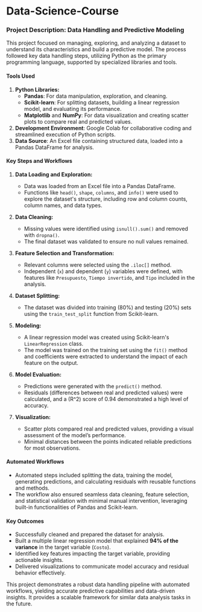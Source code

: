 # Data-Science-Course
### Project Description: Data Handling and Predictive Modeling

This project focused on managing, exploring, and analyzing a dataset to understand its characteristics and build a predictive model. The process followed key data handling steps, utilizing Python as the primary programming language, supported by specialized libraries and tools. 

#### **Tools Used**
1. **Python Libraries:**
   - **Pandas**: For data manipulation, exploration, and cleaning.
   - **Scikit-learn**: For splitting datasets, building a linear regression model, and evaluating its performance.
   - **Matplotlib** and **NumPy**: For data visualization and creating scatter plots to compare real and predicted values.
2. **Development Environment**: Google Colab for collaborative coding and streamlined execution of Python scripts.
3. **Data Source**: An Excel file containing structured data, loaded into a Pandas DataFrame for analysis.

#### **Key Steps and Workflows**
1. **Data Loading and Exploration:**
   - Data was loaded from an Excel file into a Pandas DataFrame.
   - Functions like `head()`, `shape`, `columns`, and `info()` were used to explore the dataset's structure, including row and column counts, column names, and data types.

2. **Data Cleaning:**
   - Missing values were identified using `isnull().sum()` and removed with `dropna()`.
   - The final dataset was validated to ensure no null values remained.

3. **Feature Selection and Transformation:**
   - Relevant columns were selected using the `.iloc[]` method.
   - Independent (`x`) and dependent (`y`) variables were defined, with features like `Presupuesto`, `Tiempo invertido`, and `Tipo` included in the analysis.

4. **Dataset Splitting:**
   - The dataset was divided into training (80%) and testing (20%) sets using the `train_test_split` function from Scikit-learn.

5. **Modeling:**
   - A linear regression model was created using Scikit-learn's `LinearRegression` class.
   - The model was trained on the training set using the `fit()` method and coefficients were extracted to understand the impact of each feature on the output.

6. **Model Evaluation:**
   - Predictions were generated with the `predict()` method.
   - Residuals (differences between real and predicted values) were calculated, and a \(R^2\) score of 0.94 demonstrated a high level of accuracy.

7. **Visualization:**
   - Scatter plots compared real and predicted values, providing a visual assessment of the model’s performance.
   - Minimal distances between the points indicated reliable predictions for most observations.

#### **Automated Workflows**
- Automated steps included splitting the data, training the model, generating predictions, and calculating residuals with reusable functions and methods.
- The workflow also ensured seamless data cleaning, feature selection, and statistical validation with minimal manual intervention, leveraging built-in functionalities of Pandas and Scikit-learn.

#### **Key Outcomes**
- Successfully cleaned and prepared the dataset for analysis.
- Built a multiple linear regression model that explained **94% of the variance** in the target variable (`Costo`).
- Identified key features impacting the target variable, providing actionable insights.
- Delivered visualizations to communicate model accuracy and residual behavior effectively.

This project demonstrates a robust data handling pipeline with automated workflows, yielding accurate predictive capabilities and data-driven insights. It provides a scalable framework for similar data analysis tasks in the future.
